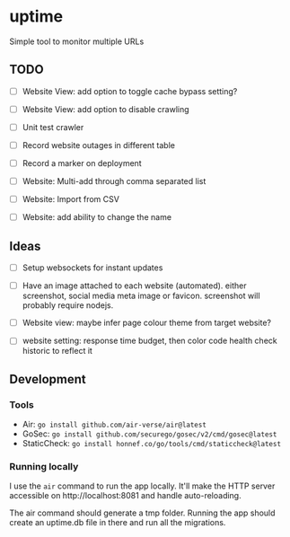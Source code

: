 # uptime

Simple tool to monitor multiple URLs


## TODO

- [ ] Website View: add option to toggle cache bypass setting?
- [ ] Website View: add option to disable crawling
- [ ] Unit test crawler
- [ ] Record website outages in different table
- [ ] Record a marker on deployment
- [ ] Website: Multi-add through comma separated list
- [ ] Website: Import from CSV
- [ ] Website: add ability to change the name


## Ideas

- [ ] Setup websockets for instant updates
- [ ] Have an image attached to each website (automated). either screenshot, social media meta image or favicon. screenshot will probably require nodejs.
- [ ] Website view: maybe infer page colour theme from target website?
- [ ] website setting: response time budget, then color code health check historic to reflect it


## Development

### Tools

- Air: `go install github.com/air-verse/air@latest`
- GoSec: `go install github.com/securego/gosec/v2/cmd/gosec@latest`
- StaticCheck: `go install honnef.co/go/tools/cmd/staticcheck@latest`

### Running locally

I use the `air` command to run the app locally. It'll make the HTTP server accessible on http://localhost:8081 and handle auto-reloading.

The air command should generate a tmp folder. Running the app should create an uptime.db file in there and run all the migrations.